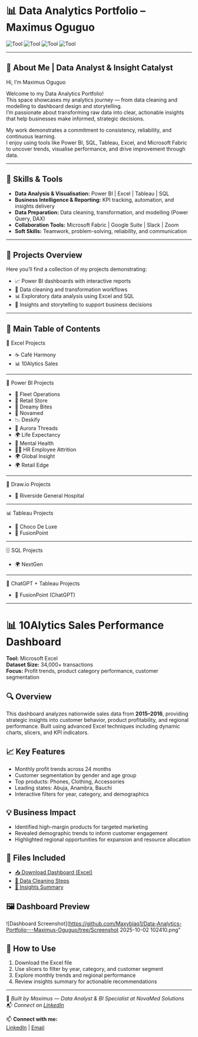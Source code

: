 # 📊 Data Analytics Portfolio – Maximus Oguguo

![Tool](https://img.shields.io/badge/Tool-PowerBI-yellow)
![Tool](https://img.shields.io/badge/Tool-Excel-green)
![Tool](https://img.shields.io/badge/Tool-SQL-blue)
![Tool](https://img.shields.io/badge/Tool-Tableau-orange)

---

## 👋 About Me | Data Analyst & Insight Catalyst

Hi, I’m Maximus Oguguo  

Welcome to my Data Analytics Portfolio!  
This space showcases my analytics journey — from data cleaning and modelling to dashboard design and storytelling.  
I’m passionate about transforming raw data into clear, actionable insights that help businesses make informed, strategic decisions.  

My work demonstrates a commitment to consistency, reliability, and continuous learning.  
I enjoy using tools like Power BI, SQL, Tableau, Excel, and Microsoft Fabric to uncover trends, visualise performance, and drive improvement through data.

---

## 🧠 Skills & Tools

- **Data Analysis & Visualisation:** Power BI | Excel | Tableau | SQL  
- **Business Intelligence & Reporting:** KPI tracking, automation, and insights delivery  
- **Data Preparation:** Data cleaning, transformation, and modelling (Power Query, DAX)  
- **Collaboration Tools:** Microsoft Fabric | Google Suite | Slack | Zoom  
- **Soft Skills:** Teamwork, problem-solving, reliability, and communication  

---

## 🚀 Projects Overview

Here you’ll find a collection of my projects demonstrating:
- 📈 Power BI dashboards with interactive reports  
- 🧹 Data cleaning and transformation workflows  
- 📊 Exploratory data analysis using Excel and SQL  
- 🧠 Insights and storytelling to support business decisions  

---

## 📑 Main Table of Contents

📑 Excel Projects

- ☕ Café Harmony
- 📊 10Alytics Sales

---

🔷 Power BI Projects

- 🚗 Fleet Operations
- 🏪 Retail Store
- 🍪 Dreamy Bites
- 👥 Novamed
- 📉 Deskify
- 🧵 Aurora Threads
- 🌍 Life Expectancy
- 🧠 Mental Health
- 👩‍💼 HR Employee Attrition
- 🌍 Global Insight
- 🌍 Retail Edge

---

📝 Draw.io Projects

- 🏥 Riverside General Hospital

---

📊 Tableau Projects

- 🍫 Choco De Luxe
- 🔌 FusionPoint

---

🗄 SQL Projects

- 🌍 NextGen

---

🤖 ChatGPT + Tableau Projects

- 🔌 FusionPoint (ChatGPT)

---

# 📊 10Alytics Sales Performance Dashboard

**Tool:** Microsoft Excel  
**Dataset Size:** 34,000+ transactions  
**Focus:** Profit trends, product category performance, customer segmentation

## 🔍 Overview
This dashboard analyzes nationwide sales data from **2015–2016**, providing strategic insights into customer behavior, product profitability, and regional performance. Built using advanced Excel techniques including dynamic charts, slicers, and KPI indicators.

## 📈 Key Features
- Monthly profit trends across 24 months  
- Customer segmentation by gender and age group  
- Top products: Phones, Clothing, Accessories  
- Leading states: Abuja, Anambra, Bauchi  
- Interactive filters for year, category, and demographics  

## 💡 Business Impact
- Identified high-margin products for targeted marketing  
- Revealed demographic trends to inform customer engagement  
- Highlighted regional opportunities for expansion and resource allocation  

## 📎 Files Included
- [📥 Download Dashboard (Excel)](https://github.com/Maxyblaq1/Data-Analytics-Portfolio---Maximus-Oguguo/tree/main) 
- [📄 Data Cleaning Steps](https://github.com/your-username/your-repo-name/blob/main/Data_Cleaning_Steps.md)  
- [📑 Insights Summary](https://github.com/your-username/your-repo-name/blob/main/Insights_Summary.pdf)

## 🖼️ Dashboard Preview  
![Dashboard Screenshot](https://github.com/Maxyblaq1/Data-Analytics-Portfolio---Maximus-Oguguo/tree/Screenshot 2025-10-02 102410.png"

<!-- Optional GIF preview -->
<!-- ![Dashboard Demo](https://github.com/your-username/your-repo-name/blob/main/dashboard_demo.gif) -->

## 🚀 How to Use
1. Download the Excel file  
2. Use slicers to filter by year, category, and customer segment  
3. Explore monthly trends and regional performance  
4. Review insights summary for actionable recommendations

---

📌 _Built by Maximus — Data Analyst & BI Specialist at NovaMed Solutions_  
📬 _Connect on [LinkedIn](https://www.linkedin.com/in/your-profile)_


📫 **Connect with me:**  
[LinkedIn](https://www.linkedin.com/in/maximus-oguguo-chinaemeucheya) | [Email](mailto:maxyblaq@yahoo.com)

